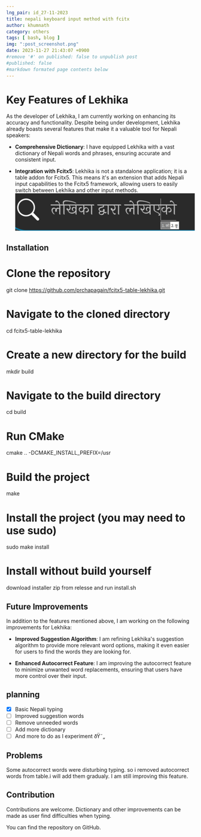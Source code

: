 ```yaml
---
lng_pair: id_27-11-2023
title: nepali keyboard input method with fcitx
author: khumnath
category: others
tags: [ bash, blog ]
img: ":post_screenshot.png"
date: 2023-11-27 21:43:07 +0900
#remove '#' on published: false to unpublish post
#published: false
#markdown formated page contents below
---
```

# Key Features of Lekhika

As the developer of Lekhika, I am currently working on enhancing its accuracy and functionality. Despite being under development, Lekhika already boasts several features that make it a valuable tool for Nepali speakers:

- **Comprehensive Dictionary**: I have equipped Lekhika with a vast dictionary of Nepali words and phrases, ensuring accurate and consistent input.

- **Integration with Fcitx5**: Lekhika is not a standalone application; it is a table addon for Fcitx5. This means it's an extension that adds Nepali input capabilities to the Fcitx5 framework, allowing users to easily switch between Lekhika and other input methods.
![](../assets/img/posts/post_screenshot.png)  
## Installation
# Clone the repository
git clone https://github.com/prchapagain/fcitx5-table-lekhika.git

# Navigate to the cloned directory
cd fcitx5-table-lekhika

# Create a new directory for the build
mkdir build

# Navigate to the build directory
cd build

# Run CMake
cmake .. -DCMAKE_INSTALL_PREFIX=/usr

# Build the project
make

# Install the project (you may need to use sudo)
sudo make install

# Install without build yourself
download installer zip from relesse and run install.sh

## Future Improvements

In addition to the features mentioned above, I am working on the following improvements for Lekhika:

- **Improved Suggestion Algorithm**: I am refining Lekhika's suggestion algorithm to provide more relevant word options, making it even easier for users to find the words they are looking for.

- **Enhanced Autocorrect Feature**: I am improving the autocorrect feature to minimize unwanted word replacements, ensuring that users have more control over their input.

## planning
- [X] Basic Nepali typing
- [ ] Improved suggestion words
- [ ] Remove unneeded words
- [ ] Add more dictionary
- [ ] And more to do as I experiment ðŸ˜„

## Problems
Some autocorrect words were disturbing typing. so i removed autocorrect words from table.i will add them gradualy. I am still improving this feature.

## Contribution
Contributions are welcome. Dictionary and other improvements can be made as user find difficulties when typing.

You can find the repository on GitHub.
